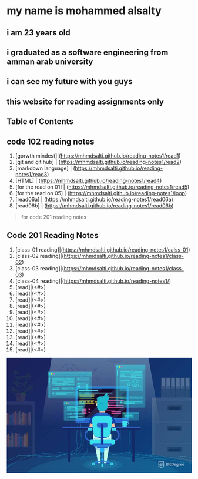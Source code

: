 # my name is mohammed alsalty

## i am 23 years old

## i graduated as a software engineering from amman arab university

## i can see my future with you guys

## this website for reading assignments only

## Table of Contents

## code 102 reading notes

1. [gorwth mindest]|(<https://mhmdsalti.github.io/reading-notes1/read1>)
2. [git and git hub] | (<https://mhmdsalti.github.io/reading-notes1/read2>)
3. [markdown language] | (<https://mhmdsalti.github.io/reading-notes1/read3>)
4. [HTML] | (<https://mhmdsalti.github.io/reading-notes1/read4>)
5. [for the read on 01] | (<https://mhmdsalti.github.io/reading-notes1/read5>)
6. [for the read on 05] | (<https://mhmdsalti.github.io/reading-notes1/loop>)
7. [read06a] | (<https://mhmdsalti.github.io/reading-notes1/read06a>)
8. [read06b] | (<https://mhmdsalti.github.io/reading-notes1/read06b>)

>for code 201 reading notes

## Code 201 Reading Notes

1. [class-01 reading]|(<https://mhmdsalti.github.io/reading-notes1/calss-01>)
2. [class-02 reading]|(<https://mhmdsalti.github.io/reading-notes1/class-02>)
3. [class-03 reading]|(<https://mhmdsalti.github.io/reading-notes1/class-03>)
4. [class-04 reading]|(<https://mhmdsalti.github.io/reading-notes1/>)
5. [read]|(<#>)
6. [read]|(<#>)
7. [read]|(<#>)
8. [read]|(<#>)
9. [read]|(<#>)
10. [read]|(<#>)
11. [read]|(<#>)
12. [read]|(<#>)
13. [read]|(<#>)
14. [read]|(<#>)
15. [read]|(<#>)

![love programming](itsme.jpg)
